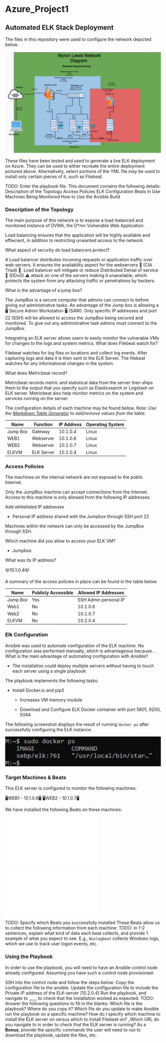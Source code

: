 # Azure_Project1
## Automated ELK Stack Deployment

The files in this repository were used to configure the network depicted below.

![Diagrams/Project%201%20Azure%20Diagram.png](Diagrams/Project%201%20Azure%20Diagram.png)

These files have been tested and used to generate a live ELK deployment on Azure. They can be used to either recreate the entire deployment pictured above. Alternatively, select portions of the YML file may be used to install only certain pieces of it, such as Filebeat.

TODO: Enter the playbook file.
This document contains the following details:
Description of the Topologu
Access Policies
ELK Configuration
Beats in Use
Machines Being Monitored
How to Use the Ansible Build
### Description of the Topology

The main purpose of this network is to expose a load-balanced and monitored instance of DVWA, the D*mn Vulnerable Web Application.

Load balancing ensures that the application will be highly available and effiecient, in addition to restricting unwanted access to the network.

What aspect of security do load balancers protect? 


A Load balancer distributes incoming requests or application traffic over web servers. It ensures the availability aspect for the webservers 🔺 (CIA Triad) 🔺. Load balancer will mitigate or reduce Distributed Denial of service 🛑 (DDoS) ⚠️ attack on one of the servers making it unavailable, which protects the system from any attacking traffic or penetrations by hackers. 

What is the advantage of a jump box?


The JumpBox is a secure computer that admins can connect to before giving out administrative tasks. An advantage of the Jump box is allowing a  🖥 Secure Admin Workstation 🖥  (SAW). Only specific IP addresses and port 22 (SSH) will be allowed to access the JumpBox being secured and monitored. To give out any administrative task admins must connect to the JumpBox.

Integrating an ELK server allows users to easily monitor the vulnerable VMs for changes to the logs and system metrics.
What does Filebeat watch for?

Filebeat watches for log files or locations and collect log events. After capturing logs and data it is then sent to the ELK Server. The filebeat watches for any informational changes in the system.

What does Metricbeat record?

Metricbeat records metric and statistical data from the server then ships them to the output that you specify such as Elasticsearch or Logstash on ELK server. Metricbeat also help monitor metrics on the system and services running on the server.


The configuration details of each machine may be found below.
_Note: Use the [Markdown Table Generator](http://www.tablesgenerator.com/markdown_tables) to add/remove values from the table_.

| Name     | Function | IP Address | Operating System |
|----------|----------|------------|------------------|
| Jump Box | Gateway  | 10.1.0.4   |Linux             |
| WEB1     | Webserver| 10.1.0.6   |Linux             |
| WEB2     | Webserver| 10.1.0.7   |Linux             |
| ELKVM    |ELK Server| 10.2.0.4   |Linux             |

### Access Policies

The machines on the internal network are not exposed to the public Internet.

Only the JumpBox machine can accept connections from the Internet. Access to this machine is only allowed from the following IP addresses:

Add whitelisted IP addresses


- Personal IP address shared with the Jumpbox through SSH port 22

Machines within the network can only be accessed by the JumpBox through SSH.

Which machine did you allow to access your ELK VM? 


- Jumpbox

What was its IP address?

📪10.1.0.4📪


A summary of the access policies in place can be found in the table below.

| Name     | Publicly Accessible | Allowed IP Addresses |
|----------|---------------------|----------------------|
| Jump Box | Yes                 | SSH Admin personal IP|
| Web1     | No                  | 10.1.0.6             |
| Web2     | No                  | 10.1.0.7             |
| ELKVM    | No                  | 10.2.0.4             |

### Elk Configuration

Ansible was used to automate configuration of the ELK machine. No configuration was performed manually, which is advantageous because...
 What is the main advantage of automating configuration with Ansible?
 
- The installation could deploy multiple servers without having to touch each server using a single playbook

The playbook implements the following tasks:


  -	Install Docker.io and pip3
  
	-	Increases VM memory module
	
	-	Download and Configure ELK Docker container with port 5601, 9200, 5044 

The following screenshot displays the result of running `docker ps` after successfully configuring the ELK instance.

![images/Sudo%20docker%20ps.png](images/Sudo%20docker%20ps.png)

### Target Machines & Beats
This ELK server is configured to monitor the following machines:


🖥WEB1 - 10.1.0.6🖥
🖥WEB2 - 10.1.0.7🖥

We have installed the following Beats on these machines:

![Ansible/Metricbeat-playbook.txt](Ansible/Metricbeat-playbook.txt)

![Ansible/Metricbeat-playbook.txt](Ansible/Metricbeat-playbook.txt)

TODO: Specify which Beats you successfully installed
These Beats allow us to collect the following information from each machine:
TODO: In 1-2 sentences, explain what kind of data each beat collects, and provide 1 example of what you expect to see. E.g., `Winlogbeat` collects Windows logs, which we use to track user logon events, etc.
### Using the Playbook
In order to use the playbook, you will need to have an Ansible control node already configured. Assuming you have such a control node provisioned:

SSH into the control node and follow the steps below:
Copy the configuration file to the ansible.
Update the configuration file to include the Private IP address of the ELK-server [10.2.0.4]
Run the playbook, and navigate to ____ to check that the installation worked as expected.
TODO: Answer the following questions to fill in the blanks:
Which file is the playbook? Where do you copy it?
Which file do you update to make Ansible run the playbook on a specific machine? How do I specify which machine to install the ELK server on versus which to install Filebeat on?
_Which URL do you navigate to in order to check that the ELK server is running?
As a **Bonus**, provide the specific commands the user will need to run to download the playbook, update the files, etc.
